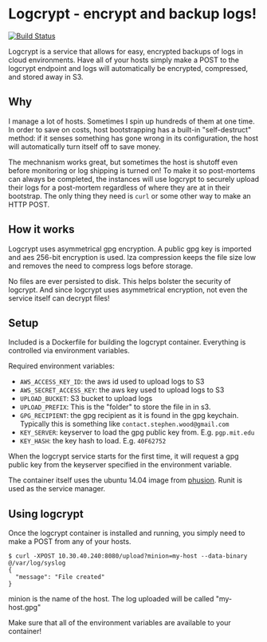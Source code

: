 # Logcrypt - encrypt and backup logs!
[![Build Status](https://travis-ci.org/stephen-mw/logcrypt.svg)](https://travis-ci.org/stephen-mw/logcrypt)

Logcrypt is a service that allows for easy, encrypted backups of logs in cloud environments. Have all of your hosts simply make a POST to the logcrypt endpoint and logs will automatically be encrypted, compressed, and stored away in S3.

## Why
I manage a lot of hosts. Sometimes I spin up hundreds of them at one time. In order to save on costs, host bootstrapping has a built-in "self-destruct" method: if it senses something has gone wrong in its configuration, the host will automatically turn itself off to save money.

The mechnanism works great, but sometimes the host is shutoff even before monitoring or log shipping is turned on! To make it so post-mortems can always be completed, the instances will use logcrypt to securely upload their logs for a post-mortem regardless of where they are at in their bootstrap. The only thing they need is ```curl``` or some other way to make an HTTP POST.

## How it works
Logcrypt uses asymmetrical gpg encryption. A public gpg key is imported and aes 256-bit encryption is used. lza compression keeps the file size low and removes the need to compress logs before storage.

No files are ever persisted to disk. This helps bolster the security of logcrypt. And since logcrypt uses asymmetrical encryption, not even the service itself can decrypt files!

## Setup
Included is a Dockerfile for building the logcrypt container. Everything is controlled via environment variables.

Required environment variables:
* ```AWS_ACCESS_KEY_ID```: the aws id used to upload logs to S3
* ```AWS_SECRET_ACCESS_KEY```: the aws key used to upload logs to S3
* ```UPLOAD_BUCKET```: S3 bucket to upload logs
* ```UPLOAD_PREFIX```: This is the "folder" to store the file in in s3.
* ```GPG_RECIPIENT```: the gpg recipient as it is found in the gpg keychain. Typically this is something like ```contact.stephen.wood@gmail.com```
* ```KEY_SERVER```: keyserver to load the gpg public key from. E.g. ```pgp.mit.edu```
* ```KEY_HASH```: the key hash to load. E.g. ```40F62752```

When the logcrypt service starts for the first time, it will request a gpg public key from the keyserver specified in the environment variable.

The container itself uses the ubuntu 14.04 image from [phusion](https://github.com/phusion/baseimage-docker). Runit is used as the service manager.

## Using logcrypt
Once the logcrypt container is installed and running, you simply need to make a POST from any of your hosts.

```
$ curl -XPOST 10.30.40.240:8080/upload?minion=my-host --data-binary @/var/log/syslog
{
  "message": "File created"
}
```

minion is the name of the host. The log uploaded will be called "my-host.gpg"

Make sure that all of the environment variables are available to your container!
